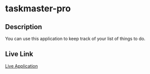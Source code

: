 # taskmaster-pro

## Description

You can use this application to keep track of your list of things to do. 

## Live Link

[Live Application](https://kotalilyy.github.io/taskmaster-pro/)





